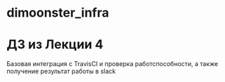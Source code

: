 # dimoonster_infra

# ДЗ из Лекции 4

Базовая интеграция с TravisCI и проверка работспособности, а также получение результат работы в slack